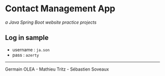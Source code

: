 # Contact Management App

*a Java Spring Boot website practice projects*

## Log in sample

- username : `ja.son`
- pass : `azerty`

---

Germain OLEA - Mathieu Tritz - Sébastien Soveaux
